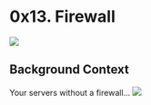 <h1>0x13. Firewall</h1>
<img src="https://s3.amazonaws.com/intranet-projects-files/holbertonschool-sysadmin_devops/284/V1HjQ1Y.png">
<h2>Background Context</h2>
Your servers without a firewall…
<img src="https://s3.amazonaws.com/intranet-projects-files/holbertonschool-sysadmin_devops/155/holbertonschool-firewall.gif">


